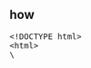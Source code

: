 <h2>how</h2>
<pre>
&lt;!DOCTYPE html&gt;
&lt;html&gt;
\<script src="jquery.js"&gt;\</script&gt;
&lt;script src="gpyun.js"&gt;\</script&gt;
&lt;script&gt;
.........
&lt;/script&gt;
&lt;/html&gt;
&lt;/pre&gt;
